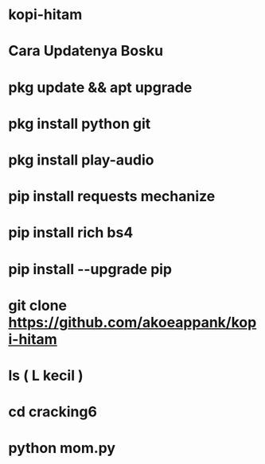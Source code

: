 # kopi-hitam
# Cara Updatenya Bosku

# pkg update && apt upgrade
# pkg install python git
# pkg install play-audio
# pip install requests mechanize
# pip install rich bs4
# pip install --upgrade pip
# git clone https://github.com/akoeappank/kopi-hitam
# ls ( L kecil )
# cd cracking6
# python mom.py
